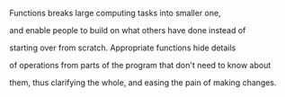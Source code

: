 <p>Functions breaks large computing tasks into smaller one,</p>
<p>and enable people to build on what others have done instead of</p>
<p>starting over from scratch. Appropriate functions hide details</p> 
<p>of operations from parts of the program that don't need to know about</p>
<p>them, thus clarifying the whole, and easing the pain of making changes.</p>
